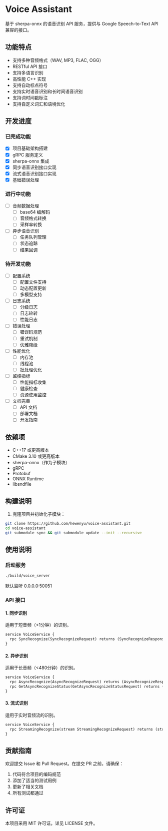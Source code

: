 # Voice Assistant

基于 sherpa-onnx 的语音识别 API 服务，提供与 Google Speech-to-Text API 兼容的接口。

## 功能特点

- 支持多种音频格式（WAV, MP3, FLAC, OGG）
- RESTful API 接口
- 支持多语言识别
- 高性能 C++ 实现
- 支持自动标点符号
- 支持实时语音识别和长时间语音识别
- 支持词时间戳标注
- 支持自定义词汇和语境优化

## 开发进度

### 已完成功能

- [x] 项目基础架构搭建
- [x] gRPC 服务定义
- [x] sherpa-onnx 集成
- [x] 同步语音识别接口实现
- [x] 流式语音识别接口实现
- [x] 基础错误处理

### 进行中功能

- [ ] 音频数据处理
  - [ ] base64 编解码
  - [ ] 音频格式转换
  - [ ] 采样率转换
- [ ] 异步语音识别
  - [ ] 任务队列管理
  - [ ] 状态追踪
  - [ ] 结果回调

### 待开发功能

- [ ] 配置系统
  - [ ] 配置文件支持
  - [ ] 动态配置更新
  - [ ] 多模型支持
- [ ] 日志系统
  - [ ] 分级日志
  - [ ] 日志轮转
  - [ ] 性能日志
- [ ] 错误处理
  - [ ] 错误码规范
  - [ ] 重试机制
  - [ ] 优雅降级
- [ ] 性能优化
  - [ ] 内存池
  - [ ] 线程池
  - [ ] 批处理优化
- [ ] 监控指标
  - [ ] 性能指标收集
  - [ ] 健康检查
  - [ ] 资源使用监控
- [ ] 文档完善
  - [ ] API 文档
  - [ ] 部署文档
  - [ ] 开发指南

## 依赖项

- C++17 或更高版本
- CMake 3.10 或更高版本
- sherpa-onnx（作为子模块）
- gRPC
- Protobuf
- ONNX Runtime
- libsndfile

## 构建说明

1. 克隆项目并初始化子模块：
```bash
git clone https://github.com/hewenyu/voice-assistant.git
cd voice-assistant
git submodule sync && git submodule update --init --recursive
```


## 使用说明

### 启动服务

```bash
./build/voice_server
```

默认监听 0.0.0.0:50051

### API 接口

#### 1. 同步识别

适用于短音频（<1分钟）的识别。

```protobuf
service VoiceService {
  rpc SyncRecognize(SyncRecognizeRequest) returns (SyncRecognizeResponse);
}
```

#### 2. 异步识别

适用于长音频（<480分钟）的识别。

```protobuf
service VoiceService {
  rpc AsyncRecognize(AsyncRecognizeRequest) returns (AsyncRecognizeResponse);
  rpc GetAsyncRecognizeStatus(GetAsyncRecognizeStatusRequest) returns (AsyncRecognizeResponse);
}
```

#### 3. 流式识别

适用于实时音频流的识别。

```protobuf
service VoiceService {
  rpc StreamingRecognize(stream StreamingRecognizeRequest) returns (stream StreamingRecognizeResponse);
}
```

## 贡献指南

欢迎提交 Issue 和 Pull Request。在提交 PR 之前，请确保：

1. 代码符合项目的编码规范
2. 添加了适当的测试用例
3. 更新了相关文档
4. 所有测试都通过

## 许可证

本项目采用 MIT 许可证。详见 LICENSE 文件。
